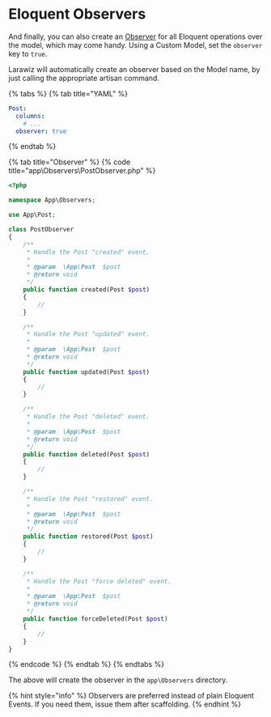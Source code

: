 # Eloquent Observers

And finally, you can also create an [Observer](https://laravel.com/docs/7.x/eloquent#observers) for all Eloquent operations over the model, which may come handy. Using a Custom Model, set the `observer` key to `true`.

Larawiz will automatically create an observer based on the Model name, by just calling the appropriate artisan command.

{% tabs %}
{% tab title="YAML" %}
```yaml
Post:
  columns:
    # ...
  observer: true
```
{% endtab %}

{% tab title="Observer" %}
{% code title="app\\Observers\\PostObserver.php" %}
```php
<?php

namespace App\Observers;

use App\Post;

class PostObserver
{
    /**
     * Handle the Post "created" event.
     *
     * @param  \App\Post  $post
     * @return void
     */
    public function created(Post $post)
    {
        //
    }

    /**
     * Handle the Post "updated" event.
     *
     * @param  \App\Post  $post
     * @return void
     */
    public function updated(Post $post)
    {
        //
    }

    /**
     * Handle the Post "deleted" event.
     *
     * @param  \App\Post  $post
     * @return void
     */
    public function deleted(Post $post)
    {
        //
    }

    /**
     * Handle the Post "restored" event.
     *
     * @param  \App\Post  $post
     * @return void
     */
    public function restored(Post $post)
    {
        //
    }

    /**
     * Handle the Post "force deleted" event.
     *
     * @param  \App\Post  $post
     * @return void
     */
    public function forceDeleted(Post $post)
    {
        //
    }
}

```
{% endcode %}
{% endtab %}
{% endtabs %}

The above will create the observer in the `app\Observers` directory.

{% hint style="info" %}
Observers are preferred instead of plain Eloquent Events. If you need them, issue them after scaffolding.
{% endhint %}

